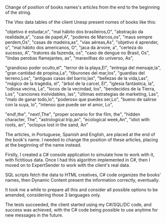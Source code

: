  Change of position of books names's articles from the end to the beginning of the string.

 The Vtex data tables of the client Unesp present nomes of books like this:

"objetivo é estudar,o",
"mal hábito dos brasileiros,O",
"abstração da realidade,a",
"casa de papel,A",
"poderes de Marcos,os",
"maus sempre perdem,Os",
"casas de madeira,as",
"vias aéreas,As",
"objetivo é aprender, o",
"mal hábito dos americanos, O",
"jaca da árvore, a",
"certeza do sucesso, A",
"tratores da fazenda, os",
"caso de dengue no Brasil, Os",
"lindas perobas flamejantes, as",
"maravilhas do universo, As",

"grandioso poder oculto,el",
"terror de la playa,El",
"entrega del mensaje,la",
"gran cantidad de propina,La",
"tiburones del mar,los",
"guardias del terreno,Los",
"antiguas casas del barrio,las",
"bellezas de la vida,Las",
"mágico de la tragédia, el",
"árbol de la carcel, El",
"iglesia fantástica, la",
"odiosa vecina, La",
"locos de la vecindad, los",
"bendecidos de la Tierra, Los",
"canciones inolvidables, las",
"últimas estrategias de marketing, Las",
"malo de ganar todo,lo",
"poderoso que puedes ser,Lo",
"bueno de salirse con la suya, lo",
"intenso que puede ser el amor, Lo",

"end!,the",
"next!,The",
"proper scenario for the film, the",
"hidden character, The",
"astrological trip,an",
"ecological week,An",
"idiot with roots, an",
"octopus lost in the sand, An"

The articles, in Portuguese, Spanish and English, are placed at the end of the book's name. I needed to change the position of these articles, placing at the beginning of the name instead.

Firstly, I created a C# console application to simulate how to work with it, with fictitious data. Once I had this algorithm implemented in C#, then I moved on to ExpertSender to work with the client's real data. 

SQL scripts fetch the data to HTML creatives, C# code organizes the books' names, then Dynamic Content present the information correctly, eventually.

It took me a while to prepare all this and consider all possible options to be amended, considering those 3 languages only.

The tests succeeded, the client started using my C#/SQL/DC code, and success was achieved, with the C# code being possible to use anytime for new messages in the future.
